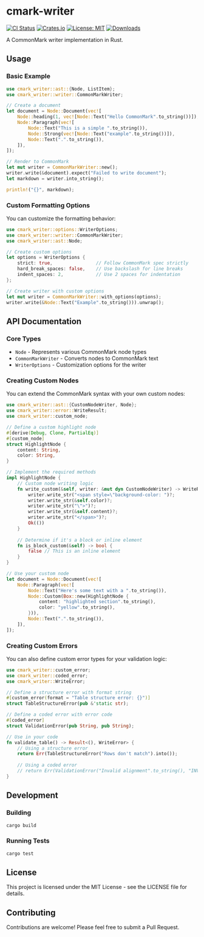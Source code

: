 # cmark-writer

[![CI Status](https://github.com/hongjr03/cmark-writer/workflows/CI/badge.svg)](https://github.com/hongjr03/cmark-writer/actions)
[![Crates.io](https://img.shields.io/crates/v/cmark-writer.svg)](https://crates.io/crates/cmark-writer)
[![License: MIT](https://img.shields.io/badge/License-MIT-green.svg)](LICENSE)
[![Downloads](https://img.shields.io/crates/d/cmark-writer.svg)](https://crates.io/crates/cmark-writer)

A CommonMark writer implementation in Rust.

## Usage

### Basic Example

```rust
use cmark_writer::ast::{Node, ListItem};
use cmark_writer::writer::CommonMarkWriter;

// Create a document
let document = Node::Document(vec![
    Node::heading(1, vec![Node::Text("Hello CommonMark".to_string())]),
    Node::Paragraph(vec![
        Node::Text("This is a simple ".to_string()),
        Node::Strong(vec![Node::Text("example".to_string())]),
        Node::Text(".".to_string()),
    ]),
]);

// Render to CommonMark
let mut writer = CommonMarkWriter::new();
writer.write(&document).expect("Failed to write document");
let markdown = writer.into_string();

println!("{}", markdown);
```

### Custom Formatting Options

You can customize the formatting behavior:

```rust
use cmark_writer::options::WriterOptions;
use cmark_writer::writer::CommonMarkWriter;
use cmark_writer::ast::Node;

// Create custom options
let options = WriterOptions {
    strict: true,                // Follow CommonMark spec strictly
    hard_break_spaces: false,    // Use backslash for line breaks
    indent_spaces: 2,            // Use 2 spaces for indentation
};

// Create writer with custom options
let mut writer = CommonMarkWriter::with_options(options);
writer.write(&Node::Text("Example".to_string())).unwrap();
```

## API Documentation

### Core Types

- `Node` - Represents various CommonMark node types
- `CommonMarkWriter` - Converts nodes to CommonMark text
- `WriterOptions` - Customization options for the writer

### Creating Custom Nodes

You can extend the CommonMark syntax with your own custom nodes:

```rust
use cmark_writer::ast::{CustomNodeWriter, Node};
use cmark_writer::error::WriteResult;
use cmark_writer::custom_node;

// Define a custom highlight node
#[derive(Debug, Clone, PartialEq)]
#[custom_node]
struct HighlightNode {
    content: String,
    color: String,
}

// Implement the required methods
impl HighlightNode {
    // Custom node writing logic
    fn write_custom(&self, writer: &mut dyn CustomNodeWriter) -> WriteResult<()> {
        writer.write_str("<span style=\"background-color: ")?;
        writer.write_str(&self.color)?;
        writer.write_str("\">")?;
        writer.write_str(&self.content)?;
        writer.write_str("</span>")?;
        Ok(())
    }
    
    // Determine if it's a block or inline element
    fn is_block_custom(&self) -> bool {
        false // This is an inline element
    }
}

// Use your custom node
let document = Node::Document(vec![
    Node::Paragraph(vec![
        Node::Text("Here's some text with a ".to_string()),
        Node::Custom(Box::new(HighlightNode {
            content: "highlighted section".to_string(),
            color: "yellow".to_string(),
        })),
        Node::Text(".".to_string()),
    ]),
]);
```

### Creating Custom Errors

You can also define custom error types for your validation logic:

```rust
use cmark_writer::custom_error;
use cmark_writer::coded_error;
use cmark_writer::WriteError;

// Define a structure error with format string
#[custom_error(format = "Table structure error: {}")]
struct TableStructureError(pub &'static str);

// Define a coded error with error code
#[coded_error]
struct ValidationError(pub String, pub String);

// Use in your code
fn validate_table() -> Result<(), WriteError> {
    // Using a structure error
    return Err(TableStructureError("Rows don't match").into());
    
    // Using a coded error
    // return Err(ValidationError("Invalid alignment".to_string(), "INVALID_ALIGNMENT".to_string()).into());
}
```

## Development

### Building

```bash
cargo build
```

### Running Tests

```bash
cargo test
```

## License

This project is licensed under the MIT License - see the LICENSE file for details.

## Contributing

Contributions are welcome! Please feel free to submit a Pull Request.

